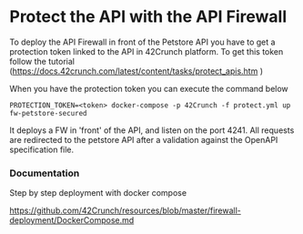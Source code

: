 # Protect the API with the API Firewall

To deploy the API Firewall in front of the Petstore API you have to get a protection token linked to the API in 42Crunch platform. To get this token follow the tutorial (https://docs.42crunch.com/latest/content/tasks/protect_apis.htm
)

When you have the protection token you can execute the command below

```
PROTECTION_TOKEN=<token> docker-compose -p 42Crunch -f protect.yml up fw-petstore-secured
```

It deploys a FW in 'front' of the API, and listen on the port 4241. All requests are redirected to the petstore API after a validation against the OpenAPI specification file.


### Documentation

Step by step deployment with docker compose

https://github.com/42Crunch/resources/blob/master/firewall-deployment/DockerCompose.md
